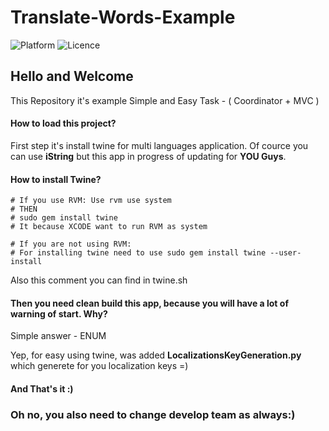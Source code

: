 # Translate-Words-Example

![Platform](https://img.shields.io/badge/platform-iOS-orange.svg)
![Licence](https://img.shields.io/badge/licence-MIT-orange.svg)

## Hello and Welcome
This Repository it's example Simple and Easy Task - ( Coordinator + MVC )

#### How to load this project?
First step it's install twine for multi languages application. Of cource you can use **iString** but this app in progress of updating for **YOU Guys**.

#### How to install Twine?

```
# If you use RVM: Use rvm use system
# THEN
# sudo gem install twine
# It because XCODE want to run RVM as system

# If you are not using RVM:
# For installing twine need to use sudo gem install twine --user-install
```

Also this comment you can find in twine.sh

#### Then you need clean build this app, because you will have a lot of warning of start. Why? 

Simple answer - ENUM 

Yep, for easy using twine, was added **LocalizationsKeyGeneration.py** which generete for you localization keys =)

#### And That's it :) 

### Oh no, you also need to change develop team as always:)

